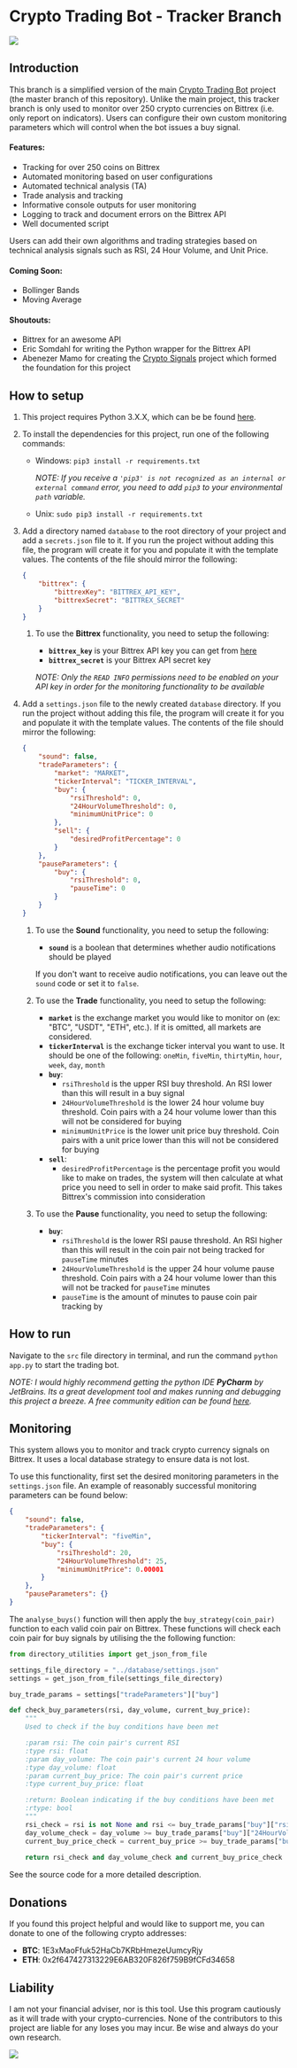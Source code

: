 # Crypto Trading Bot - Tracker Branch

![](https://static01.nyt.com/images/2015/03/08/sunday-review/08ROBOT/08ROBOT-master1050.gif)

## Introduction

This branch is a simplified version of the main [Crypto Trading Bot](https://github.com/JPStrydom/Crypto-Trading-Bot) 
project (the master branch of this repository). Unlike the main project, this tracker branch is only used to monitor over 
250 crypto currencies on Bittrex (i.e. only report on indicators). Users can configure their own custom monitoring parameters 
which will control when the bot issues a buy signal.

#### Features:
* Tracking for over 250 coins on Bittrex
* Automated monitoring based on user configurations
* Automated technical analysis (TA)
* Trade analysis and tracking
* Informative console outputs for user monitoring
* Logging to track and document errors on the Bittrex API
* Well documented script

Users can add their own algorithms and trading strategies based on technical analysis signals such as RSI, 24 Hour Volume,
and Unit Price.

#### Coming Soon:
* Bollinger Bands
* Moving Average

#### Shoutouts:
* Bittrex for an awesome API
* Eric Somdahl for writing the Python wrapper for the Bittrex API
* Abenezer Mamo for creating the [Crypto Signals](https://github.com/AbenezerMamo/crypto-signal) project which formed the
foundation for this project

## How to setup
1) This project requires Python 3.X.X, which can be be found [here](https://www.python.org/ftp/python/3.6.3/python-3.6.3.exe).

2) To install the dependencies for this project, run one of the following commands:
    * Windows: `pip3 install -r requirements.txt`
    
        *NOTE: If you receive a `'pip3' is not recognized as an internal or external command` error, you 
        need to add `pip3` to your environmental `path` variable.*
        
    * Unix: `sudo pip3 install -r requirements.txt` 

3) Add a directory named `database` to the root directory of your project and add a `secrets.json` file to it. If you 
run the project without adding this file, the program will create it for you and populate it with the template values.
The contents of the file should mirror the following:
    ```json
    {
        "bittrex": {
            "bittrexKey": "BITTREX_API_KEY",
            "bittrexSecret": "BITTREX_SECRET"
        }
    }
    ```
    1) To use the **Bittrex** functionality, you need to setup the following:
        * **`bittrex_key`** is your Bittrex API key you can get from [here](https://bittrex.com/Manage#sectionApi)
        * **`bittrex_secret`** is your Bittrex API secret key
        
        *NOTE: Only the `READ INFO` permissions need to be enabled on your API key in order for the monitoring 
        functionality to be available*

4) Add a `settings.json` file to the newly created `database` directory. If you run the project without adding this file, 
the program will create it for you and populate it with the template values. The contents of the file should mirror the 
following:
    ```json
    {
        "sound": false,
        "tradeParameters": {            
            "market": "MARKET",
            "tickerInterval": "TICKER_INTERVAL",
            "buy": {
                "rsiThreshold": 0,
                "24HourVolumeThreshold": 0,
                "minimumUnitPrice": 0
            },
            "sell": {
                "desiredProfitPercentage": 0
            }
        },
        "pauseParameters": {
            "buy": {
                "rsiThreshold": 0,
                "pauseTime": 0
            }
        }
    }
    ```
    1) To use the **Sound** functionality, you need to setup the following:
         * **`sound`** is a boolean that determines whether audio notifications should be played
         
        If you don't want to receive audio notifications, you can leave out the `sound` code or set it to `false`.
    
    2) To use the **Trade** functionality, you need to setup the following:
        * **`market`** is the exchange market you would like to monitor on (ex: "BTC", "USDT", "ETH", etc.). If it is 
        omitted, all markets are considered.
        * **`tickerInterval`** is the exchange ticker interval you want to use. It should be one of the following: `oneMin`,
        `fiveMin`, `thirtyMin`, `hour`, `week`, `day`, `month`
        * **`buy`**: 
            * `rsiThreshold` is the upper RSI buy threshold. An RSI lower than this will result in a buy signal
            * `24HourVolumeThreshold` is the lower 24 hour volume buy threshold. Coin pairs with a 24 hour volume lower than 
            this will not be considered for buying
            * `minimumUnitPrice` is the lower unit price buy threshold. Coin pairs with a unit price lower than this will not 
            be considered for buying
        * **`sell`**: 
            * `desiredProfitPercentage` is the percentage profit you would like to make on trades, the system will then 
            calculate at what price you need to sell in order to make said profit. This takes Bittrex's commission into 
            consideration
    
    3) To use the **Pause** functionality, you need to setup the following:
        * **`buy`**: 
            * `rsiThreshold` is the lower RSI pause threshold. An RSI higher than this will result in the coin pair not being 
            tracked for `pauseTime` minutes
            * `24HourVolumeThreshold` is the upper 24 hour volume pause threshold. Coin pairs with a 24 hour volume lower 
            than this will not be tracked for `pauseTime` minutes
            * `pauseTime` is the amount of minutes to pause coin pair tracking by


## How to run
Navigate to the `src` file directory in terminal, and run the command `python app.py` to start the trading bot.

*NOTE: I would highly recommend getting the python IDE **PyCharm** by JetBrains. Its a great development tool and makes 
running and debugging this project a breeze. A free community edition can be found 
[here](https://www.jetbrains.com/pycharm/download).*

## Monitoring
This system allows you to monitor and track crypto currency signals on Bittrex. It uses a local database strategy 
to ensure data is not lost.

To use this functionality, first set the desired monitoring parameters in the `settings.json` file. An example of reasonably 
successful monitoring parameters can be found below:
```json
{
    "sound": false,
    "tradeParameters": {
        "tickerInterval": "fiveMin",
        "buy": {
            "rsiThreshold": 20,
            "24HourVolumeThreshold": 25,
            "minimumUnitPrice": 0.00001
        }
    },
    "pauseParameters": {}
}
```

The `analyse_buys()` function will then apply the `buy_strategy(coin_pair)`  function to each valid coin pair on Bittrex. 
These functions will check each coin pair for buy signals by utilising the the following function:
```python
from directory_utilities import get_json_from_file

settings_file_directory = "../database/settings.json"
settings = get_json_from_file(settings_file_directory)

buy_trade_params = settings["tradeParameters"]["buy"]

def check_buy_parameters(rsi, day_volume, current_buy_price):
    """
    Used to check if the buy conditions have been met

    :param rsi: The coin pair's current RSI
    :type rsi: float
    :param day_volume: The coin pair's current 24 hour volume
    :type day_volume: float
    :param current_buy_price: The coin pair's current price
    :type current_buy_price: float

    :return: Boolean indicating if the buy conditions have been met
    :rtype: bool
    """
    rsi_check = rsi is not None and rsi <= buy_trade_params["buy"]["rsiThreshold"]
    day_volume_check = day_volume >= buy_trade_params["buy"]["24HourVolumeThreshold"]
    current_buy_price_check = current_buy_price >= buy_trade_params["buy"]["minimumUnitPrice"]
    
    return rsi_check and day_volume_check and current_buy_price_check
```

See the source code for a more detailed description.

## Donations

If you found this project helpful and would like to support me, you can donate to one of the following crypto addresses:

* **BTC**: 1E3xMaoFfuk52HaCb7KRbHmezeUumcyRjy
* **ETH**: 0x2f647427313229E6AB320F826f759B9fCFd34658


## Liability
I am not your financial adviser, nor is this tool. Use this program cautiously as it will trade with your crypto-currencies. 
None of the contributors to this project are liable for any loses you may incur. Be wise and always do your own research.


![](https://cdn-images-1.medium.com/max/1600/1*SKlPuk4vscYs3bl1bFdT5g.gif)
